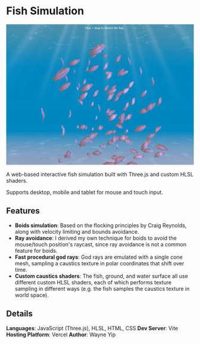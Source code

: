 # Fish Simulation
![screenshot](https://raw.githubusercontent.com/wayneyip/fishtank/dev/docs/wayne_ocean_v1.png)

A web-based interactive fish simulation built with Three.js and custom HLSL shaders. 

Supports desktop, mobile and tablet for mouse and touch input.

## Features
- **Boids simulation**: Based on the flocking principles by Craig Reynolds, along with velocity limiting and bounds avoidance. 
- **Ray avoidance**: I derived my own technique for boids to avoid the mouse/touch position's raycast, since ray avoidance is not a common feature for boids.
- **Fast procedural god rays**: God rays are emulated with a single cone mesh, sampling a caustics texture in polar coordinates that shift over time.
- **Custom caustics shaders**: The fish, ground, and water surface all use different custom HLSL shaders, each of which performs texture sampling in different ways (e.g. the fish samples the caustics texture in world space).

## Details
**Languages**: JavaScript (Three.js), HLSL, HTML, CSS
**Dev Server**: Vite
**Hosting Platform**: Vercel
**Author**: Wayne Yip
